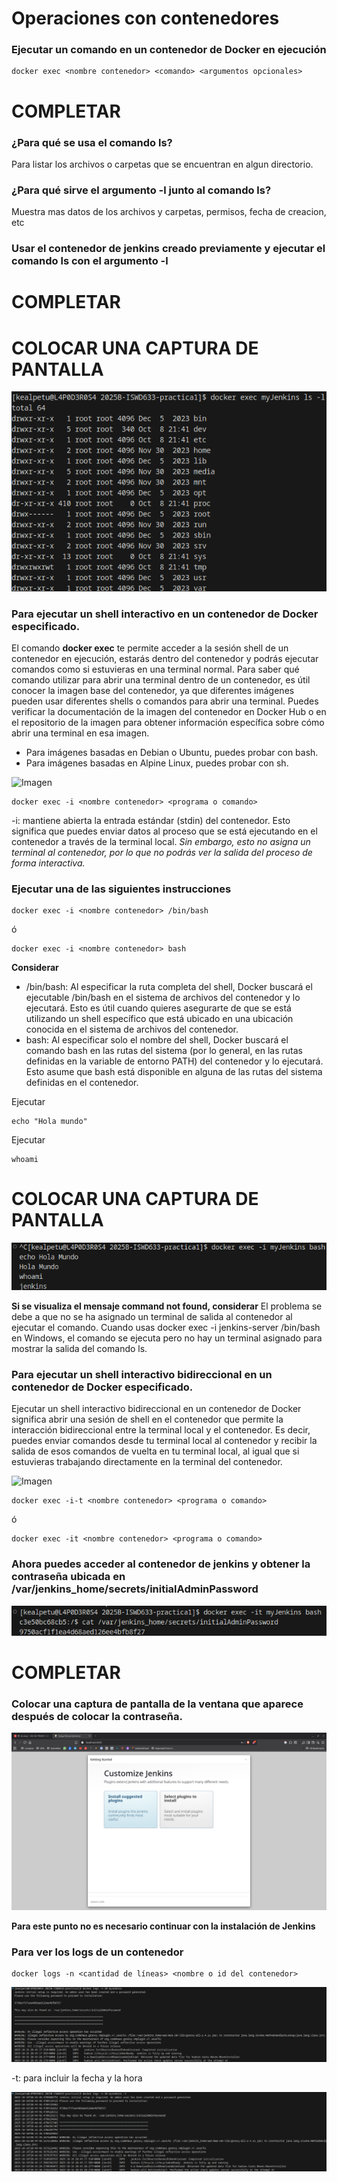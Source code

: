 # Operaciones con contenedores

### Ejecutar un comando en un contenedor de Docker en ejecución
```
docker exec <nombre contenedor> <comando> <argumentos opcionales>
```
# COMPLETAR
### ¿Para qué se usa el comando ls?

Para listar los archivos o carpetas que se encuentran en algun directorio.

### ¿Para qué sirve el argumento -l junto al comando ls?

Muestra mas datos de los archivos y carpetas, permisos, fecha de creacion, etc

### Usar el contenedor de jenkins creado previamente y ejecutar el comando ls con el argumento -l
# COMPLETAR
# COLOCAR UNA CAPTURA DE PANTALLA

![comando ls -l en el contenedor jenkins](image.png)

### Para ejecutar un shell interactivo en un contenedor de Docker especificado.
El comando **docker exec** te permite acceder a la sesión shell de un contenedor en ejecución, estarás dentro del contenedor y podrás ejecutar comandos como si estuvieras en una terminal normal. 
Para saber qué comando utilizar para abrir una terminal dentro de un contenedor, es útil conocer la imagen base del contenedor, ya que diferentes imágenes pueden usar diferentes shells o comandos para abrir una terminal. Puedes verificar la documentación de la imagen del contenedor en Docker Hub o en el repositorio de la imagen para obtener información específica sobre cómo abrir una terminal en esa imagen.
- Para imágenes basadas en Debian o Ubuntu, puedes probar con bash.
- Para imágenes basadas en Alpine Linux, puedes probar con sh.

![Imagen](jenkins-i.PNG)

```
docker exec -i <nombre contenedor> <programa o comando>
```
-i: mantiene abierta la entrada estándar (stdin) del contenedor. Esto significa que puedes enviar datos al proceso que se está ejecutando en el contenedor a través de la terminal local. *Sin embargo, esto no asigna un terminal al contenedor, por lo que no podrás ver la salida del proceso de forma interactiva.*

### Ejecutar una de las siguientes instrucciones
```
docker exec -i <nombre contenedor> /bin/bash 
```
ó
```
docker exec -i <nombre contenedor> bash 
```
**Considerar**
- /bin/bash: Al especificar la ruta completa del shell, Docker buscará el ejecutable /bin/bash en el sistema de archivos del contenedor y lo ejecutará. Esto es útil cuando quieres asegurarte de que se está utilizando un shell específico que está ubicado en una ubicación conocida en el sistema de archivos del contenedor. 
- bash: Al especificar solo el nombre del shell, Docker buscará el comando bash en las rutas del sistema (por lo general, en las rutas definidas en la variable de entorno PATH) del contenedor y lo ejecutará. Esto asume que bash está disponible en alguna de las rutas del sistema definidas en el contenedor.

Ejecutar
```
echo "Hola mundo"
```

Ejecutar
```
whoami
```
# COLOCAR UNA CAPTURA DE PANTALLA

![ejecucion de comandoes dentro del contenedor](image-1.png)

**Si se visualiza el mensaje command not found, considerar**
El problema se debe a que no se ha asignado un terminal de salida al contenedor al ejecutar el comando. Cuando usas docker exec -i jenkins-server /bin/bash en Windows, el comando se ejecuta pero no hay un terminal asignado para mostrar la salida del comando ls.


### Para ejecutar un shell interactivo bidireccional en un contenedor de Docker especificado.
Ejecutar un shell interactivo bidireccional en un contenedor de Docker significa abrir una sesión de shell en el contenedor que permite la interacción bidireccional entre la terminal local y el contenedor. Es decir, puedes enviar comandos desde tu terminal local al contenedor y recibir la salida de esos comandos de vuelta en tu terminal local, al igual que si estuvieras trabajando directamente en la terminal del contenedor.

![Imagen](jenkins-it.PNG)
```
docker exec -i-t <nombre contenedor> <programa o comando>
```
ó
```
docker exec -it <nombre contenedor> <programa o comando>
```

### Ahora puedes acceder al contenedor de jenkins y obtener la contraseña ubicada en /var/jenkins_home/secrets/initialAdminPassword

![bash interactivo entro de contenedor](image-2.png)

# COMPLETAR

### Colocar una captura de pantalla de la ventana que aparece después de colocar la contraseña.

![despues de ingresar la contrasena de jenkins](image-3.png)

**Para este punto no es necesario continuar con la instalación de Jenkins**


### Para ver los logs de un contenedor

```
docker logs -n <cantidad de líneas> <nombre o id del contenedor> 
```

![logs de un contenedor](image-4.png)

-t: para incluir la fecha y la hora

![logs de un contenedor con la hora](image-5.png)

